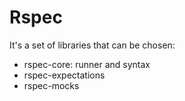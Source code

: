 # Rspec

It's a set of libraries that can be chosen:

- rspec-core: runner and syntax
- rspec-expectations
- rspec-mocks

